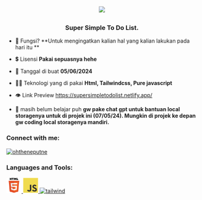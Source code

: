 <h1 align="center">
    <img src="https://readme-typing-svg.herokuapp.com/?font=Righteous&size=35&center=true&vCenter=true&width=500&height=70&duration=4000&lines=Simple+To+Do+List;+Interface+Only+🗿;" />
</h1>
<h3 align="center">Super Simple To Do List.</h3>

- 🔭 Fungsi? **Untuk mengingatkan kalian hal yang kalian lakukan pada hari itu **

- 💲 Lisensi **Pakai sepuasnya hehe**

- 👯 Tanggal di buat **05/06/2024**

- 🧑‍💻 Teknologi yang di pakai **Html, Tailwindcss, Pure javascript**

- 👁️ Link Preview https://supersimpletodolist.netlify.app/

- 🤡 masih belum belajar puh **gw pake chat gpt untuk bantuan local storagenya untuk di projek ini (07/05/24). Mungkin di projek ke depan gw coding local storagenya mandiri.**
<h3 align="left">Connect with me:</h3>
<p align="left">
<a href="https://www.youtube.com/@ohtheneptune/featured" target="blank"><img align="center" src="https://raw.githubusercontent.com/rahuldkjain/github-profile-readme-generator/master/src/images/icons/Social/youtube.svg" alt="ohtheneputne" height="30" width="40" /></a>
</p>

<h3 align="left">Languages and Tools:</h3>
<p align="left"> <a href="https://www.w3.org/html/" target="_blank" rel="noreferrer"> <img src="https://raw.githubusercontent.com/devicons/devicon/master/icons/html5/html5-original-wordmark.svg" alt="html5" width="40" height="40"/> </a> <a href="https://developer.mozilla.org/en-US/docs/Web/JavaScript" target="_blank" rel="noreferrer"> <img src="https://raw.githubusercontent.com/devicons/devicon/master/icons/javascript/javascript-original.svg" alt="javascript" width="40" height="40"/> </a> <a href="https://tailwindcss.com/" target="_blank" rel="noreferrer"> <img src="https://www.vectorlogo.zone/logos/tailwindcss/tailwindcss-icon.svg" alt="tailwind" width="40" height="40"/> </a> </p>
